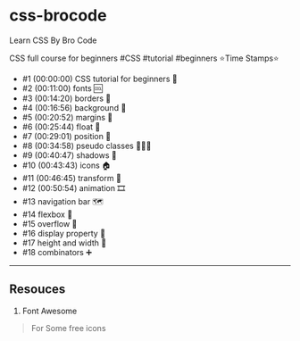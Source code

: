 # css-brocode
Learn CSS By Bro Code

CSS full course for beginners
#CSS #tutorial #beginners
⭐️Time Stamps⭐️
* #1   (00:00:00) CSS tutorial for beginners 🎨
* #2   (00:11:00) fonts 🆒
* #3   (00:14:20) borders 🔲
* #4   (00:16:56) background 🌆
* #5   (00:20:52) margins 📏
* #6   (00:25:44) float 🎈
* #7   (00:29:01) position 🎯
* #8   (00:34:58) pseudo classes 👨‍👧‍👦
* #9   (00:40:47) shadows 👥
* #10 (00:43:43) icons 🏠
* #11 (00:46:45) transform 🔄
* #12 (00:50:54) animation 🎞️
* #13 navigation bar 🗺️
* #14 flexbox 💪
* #15 overflow 🌊
* #16 display property 🧱
* #17 height and width 📏
* #18 combinators ➕

---

## Resouces

1. Font Awesome 
> For Some free icons